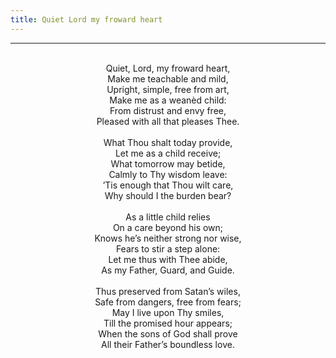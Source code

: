 ```yaml
---
title: Quiet Lord my froward heart
---
```


---
<center>
<br/>
Quiet, Lord, my froward heart,<br/>
Make me teachable and mild,<br/>
Upright, simple, free from art,<br/>
Make me as a weanèd child:<br/>
From distrust and envy free,<br/>
Pleased with all that pleases Thee.<br/>
<br/>
What Thou shalt today provide,<br/>
Let me as a child receive;<br/>
What tomorrow may betide,<br/>
Calmly to Thy wisdom leave:<br/>
’Tis enough that Thou wilt care,<br/>
Why should I the burden bear?<br/>
<br/>
As a little child relies<br/>
On a care beyond his own;<br/>
Knows he’s neither strong nor wise,<br/>
Fears to stir a step alone:<br/>
Let me thus with Thee abide,<br/>
As my Father, Guard, and Guide.<br/>
<br/>
Thus preserved from Satan’s wiles,<br/>
Safe from dangers, free from fears;<br/>
May I live upon Thy smiles,<br/>
Till the promised hour appears;<br/>
When the sons of God shall prove<br/>
All their Father’s boundless love.<br/>

</center>